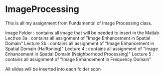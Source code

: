 # ImageProcessing

This is all my assignment from Fundamental of Image Processing class. 

Image Folder : contains all image that will be needed to insert in the Matlab
Lectrue 3a : contains all assignment of "Image Enhancement in Spatial Domain"
Lecture 3b : contains all assignment of "Image Enhancement in Spatial Domain (Halftoning)"
Lecture 4  : contains all assignment of "Image Enhancement in Spatial Domain (Neighborhood Processing)"
Lecture 5  : contains all assignment of "Image Enhancement in Frequency Domain"

All slides will be inserted into each folder soon
